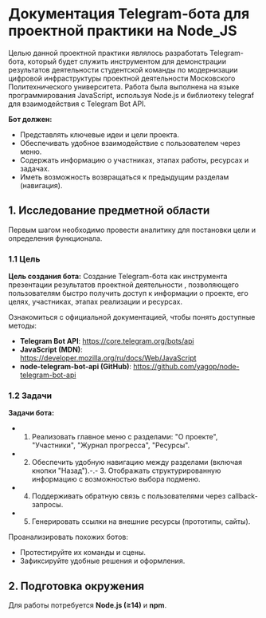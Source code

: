 # Документация Telegram-бота для проектной практики на Node_JS

Целью данной проектной практики являлось разработать Telegram-бота, который будет служить инструментом для демонстрации результатов деятельности студентской команды по модернизации цифровой инфраструктуры проектной деятельности Московского Политехнического университета.
Работа была выполнена на языке программирования JavaScript, используя Node.js и библиотеку telegraf для взаимодействия с Telegram Bot API.

**Бот должен:**
- Представлять ключевые идеи и цели проекта.
- Обеспечивать удобное взаимодействие с пользователем через меню. 
- Содержать информацию о участниках, этапах работы, ресурсах и задачах. 
- Иметь возможность возвращаться к предыдущим разделам (навигация). 

## 1. Исследование предметной области 

Первым шагом необходимо провести аналитику для постановки цели и определения функционала.

### 1.1 Цель 

**Цель создания бота:** Создание Telegram-бота как инструмента презентации результатов проектной деятельности , позволяющего пользователям быстро получить доступ к информации о проекте, его целях, участниках, этапах реализации и ресурсах.

Ознакомиться с официальной документацией, чтобы понять доступные методы:

- **Telegram Bot API**: https://core.telegram.org/bots/api
- **JavaScript (MDN)**: https://developer.mozilla.org/ru/docs/Web/JavaScript
- **node-telegram-bot-api (GitHub)**: https://github.com/yagop/node-telegram-bot-api

### 1.2 Задачи

**Задачи бота:**
- 1. Реализовать главное меню с разделами: "О проекте", "Участники", "Журнал прогресса", "Ресурсы".
- 2. Обеспечить удобную навигацию между разделами (включая кнопки "Назад").-.- 3. Отображать структурированную информацию с возможностью выбора подменю.
- 4. Поддерживать обратную связь с пользователями через callback-запросы.
- 5. Генерировать ссылки на внешние ресурсы (прототипы, сайты).

Проанализировать похожих ботов:
- Протестируйте их команды и сцены.
- Зафиксируйте удобные решения и оформления.

## 2. Подготовка окружения

Для работы потребуется **Node.js (≥14)** и **npm**.
